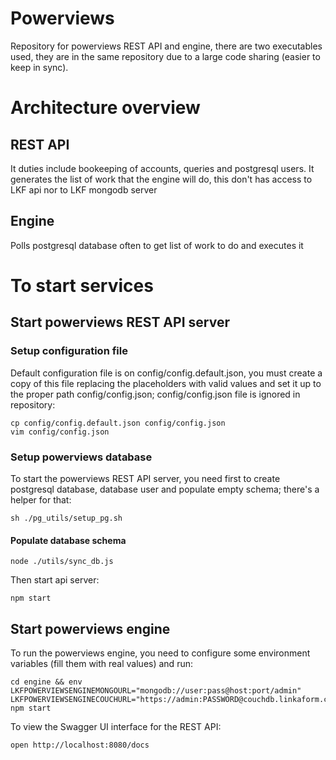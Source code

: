 # Powerviews

Repository for powerviews REST API and engine, there are two executables used,
they are in the same repository due to a large code sharing (easier to keep in
sync).

# Architecture overview

## REST API

It duties include bookeeping of accounts, queries and postgresql users.
It generates the list of work that the engine will do, this don't has access
to LKF api nor to LKF mongodb server

## Engine

Polls postgresql database often to get list of work to do and executes it

# To start services

## Start powerviews REST API server

### Setup configuration file

Default configuration file is on config/config.default.json, you must create a
copy of this file replacing the placeholders with valid values and set it up to
the proper path config/config.json; config/config.json file is ignored in
repository:

```
cp config/config.default.json config/config.json
vim config/config.json
```

### Setup powerviews database
To start the powerviews REST API server, you need first to create postgresql
database, database user and populate empty schema; there's a helper for that:

```
sh ./pg_utils/setup_pg.sh
```

#### Populate database schema

```
node ./utils/sync_db.js
```

Then start api server:
```
npm start
```

## Start powerviews engine
To run the powerviews engine, you need to configure some environment variables (fill them with real values) and run:

```
cd engine && env LKFPOWERVIEWSENGINEMONGOURL="mongodb://user:pass@host:port/admin" LKFPOWERVIEWSENGINECOUCHURL="https://admin:PASSWORD@couchdb.linkaform.com" npm start
```

To view the Swagger UI interface for the REST API:

```
open http://localhost:8080/docs
```
